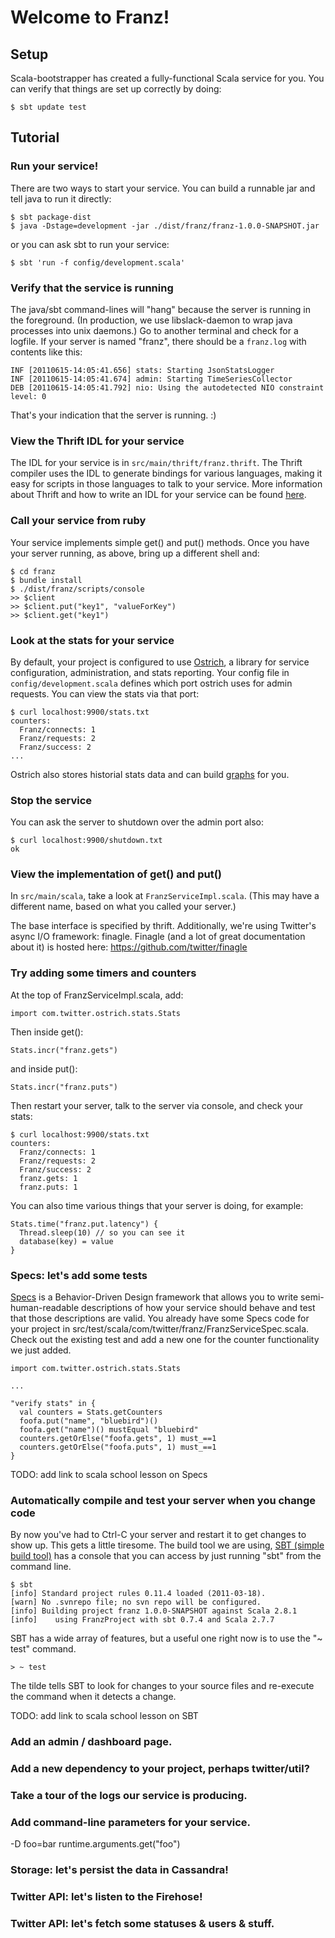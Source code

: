 # Welcome to Franz!

## Setup

Scala-bootstrapper has created a fully-functional Scala service for
you.  You can verify that things are set up correctly by doing:

    $ sbt update test

## Tutorial

### Run your service!

There are two ways to start your service.  You can build a runnable
jar and tell java to run it directly:

    $ sbt package-dist
    $ java -Dstage=development -jar ./dist/franz/franz-1.0.0-SNAPSHOT.jar

or you can ask sbt to run your service:

    $ sbt 'run -f config/development.scala'

### Verify that the service is running

The java/sbt command-lines will "hang" because the server is running in the
foreground. (In production, we use libslack-daemon to wrap java processes into
unix daemons.) Go to another terminal and check for a logfile. If your server
is named "franz", there should be a `franz.log` with contents like this:

    INF [20110615-14:05:41.656] stats: Starting JsonStatsLogger
    INF [20110615-14:05:41.674] admin: Starting TimeSeriesCollector
    DEB [20110615-14:05:41.792] nio: Using the autodetected NIO constraint level: 0

That's your indication that the server is running. :)

### View the Thrift IDL for your service

The IDL for your service is in `src/main/thrift/franz.thrift`.  The
Thrift compiler uses the IDL to generate bindings for various
languages, making it easy for scripts in those languages to talk to
your service.  More information about Thrift and how to write an IDL
for your service can be found [here](http://wiki.apache.org/thrift/Tutorial).

### Call your service from ruby

Your service implements simple get() and put() methods.  Once you have
your server running, as above, bring up a different shell and:

    $ cd franz
    $ bundle install
    $ ./dist/franz/scripts/console
    >> $client
    >> $client.put("key1", "valueForKey")
    >> $client.get("key1")

### Look at the stats for your service

By default, your project is configured to use
[Ostrich](https://github.com/twitter/ostrich), a library for service
configuration, administration, and stats reporting. Your config file
in `config/development.scala` defines which port ostrich uses for admin
requests. You can view the stats via that port:

    $ curl localhost:9900/stats.txt
    counters:
      Franz/connects: 1
      Franz/requests: 2
      Franz/success: 2
    ...

Ostrich also stores historial stats data and can build
[graphs](http://localhost:9900/graph/) for you.

### Stop the service

You can ask the server to shutdown over the admin port also:

    $ curl localhost:9900/shutdown.txt
    ok

### View the implementation of get() and put()

In `src/main/scala`, take a look at `FranzServiceImpl.scala`. (This may
have a different name, based on what you called your server.)

The base interface is specified by thrift. Additionally, we're using Twitter's
async I/O framework: finagle. Finagle (and a lot of great documentation about
it) is hosted here: https://github.com/twitter/finagle

### Try adding some timers and counters

At the top of FranzServiceImpl.scala, add:

    import com.twitter.ostrich.stats.Stats

Then inside get():

    Stats.incr("franz.gets")

and inside put():

    Stats.incr("franz.puts")

Then restart your server, talk to the server via console, and check
your stats:

    $ curl localhost:9900/stats.txt
    counters:
      Franz/connects: 1
      Franz/requests: 2
      Franz/success: 2
      franz.gets: 1
      franz.puts: 1

You can also time various things that your server is doing, for
example:

    Stats.time("franz.put.latency") {
      Thread.sleep(10) // so you can see it
      database(key) = value
    }

### Specs: let's add some tests

[Specs](http://code.google.com/p/specs/) is a Behavior-Driven Design
framework that allows you to write semi-human-readable descriptions of
how your service should behave and test that those descriptions are
valid.  You already have some Specs code for your project in
src/test/scala/com/twitter/franz/FranzServiceSpec.scala.  Check
out the existing test and add a new one for the counter functionality
we just added.

    import com.twitter.ostrich.stats.Stats

    ...

    "verify stats" in {
      val counters = Stats.getCounters
      foofa.put("name", "bluebird")()
      foofa.get("name")() mustEqual "bluebird"
      counters.getOrElse("foofa.gets", 1) must_==1
      counters.getOrElse("foofa.puts", 1) must_==1
    }

TODO: add link to scala school lesson on Specs

### Automatically compile and test your server when you change code

By now you've had to Ctrl-C your server and restart it to get changes
to show up.  This gets a little tiresome.  The build tool we are
using,
[SBT (simple build tool)](http://code.google.com/p/simple-build-tool/)
has a console that you can access by just running "sbt" from the
command line.

    $ sbt
    [info] Standard project rules 0.11.4 loaded (2011-03-18).
    [warn] No .svnrepo file; no svn repo will be configured.
    [info] Building project franz 1.0.0-SNAPSHOT against Scala 2.8.1
    [info]    using FranzProject with sbt 0.7.4 and Scala 2.7.7

SBT has a wide array of features, but a useful one right now is to
use the "~ test" command.

    > ~ test

The tilde tells SBT to look for changes to your source files and
re-execute the command when it detects a change.

TODO: add link to scala school lesson on SBT

### Add an admin / dashboard page.

### Add a new dependency to your project, perhaps twitter/util?

### Take a tour of the logs our service is producing.

### Add command-line parameters for your service.
-D foo=bar
runtime.arguments.get("foo")

### Storage: let's persist the data in Cassandra!

### Twitter API: let's listen to the Firehose!

### Twitter API: let's fetch some statuses & users & stuff.
